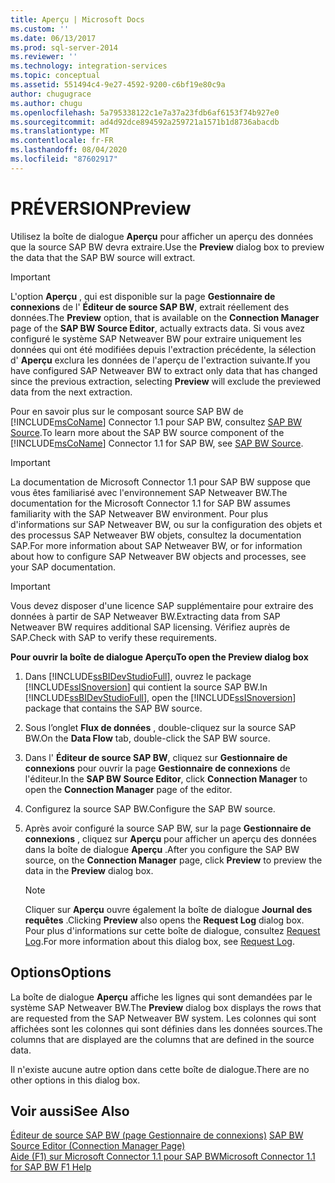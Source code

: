 ```yaml
---
title: Aperçu | Microsoft Docs
ms.custom: ''
ms.date: 06/13/2017
ms.prod: sql-server-2014
ms.reviewer: ''
ms.technology: integration-services
ms.topic: conceptual
ms.assetid: 551494c4-9e27-4592-9200-c6bf19e80c9a
author: chugugrace
ms.author: chugu
ms.openlocfilehash: 5a795338122c1e7a37a23fdb6af6153f74b927e0
ms.sourcegitcommit: ad4d92dce894592a259721a1571b1d8736abacdb
ms.translationtype: MT
ms.contentlocale: fr-FR
ms.lasthandoff: 08/04/2020
ms.locfileid: "87602917"
---
```

# <a name="preview"></a><span data-ttu-id="4586f-102">PRÉVERSION</span><span class="sxs-lookup"><span data-stu-id="4586f-102">Preview</span></span>
  <span data-ttu-id="4586f-103">Utilisez la boîte de dialogue **Aperçu** pour afficher un aperçu des données que la source SAP BW devra extraire.</span><span class="sxs-lookup"><span data-stu-id="4586f-103">Use the **Preview** dialog box to preview the data that the SAP BW source will extract.</span></span>  
  
> [!IMPORTANT]  
>  <span data-ttu-id="4586f-104">L'option **Aperçu** , qui est disponible sur la page **Gestionnaire de connexions** de l' **Éditeur de source SAP BW**, extrait réellement des données.</span><span class="sxs-lookup"><span data-stu-id="4586f-104">The **Preview** option, that is available on the **Connection Manager** page of the **SAP BW Source Editor**, actually extracts data.</span></span> <span data-ttu-id="4586f-105">Si vous avez configuré le système SAP Netweaver BW pour extraire uniquement les données qui ont été modifiées depuis l'extraction précédente, la sélection d' **Aperçu** exclura les données de l'aperçu de l'extraction suivante.</span><span class="sxs-lookup"><span data-stu-id="4586f-105">If you have configured SAP Netweaver BW to extract only data that has changed since the previous extraction, selecting **Preview** will exclude the previewed data from the next extraction.</span></span>  
  
 <span data-ttu-id="4586f-106">Pour en savoir plus sur le composant source SAP BW de [!INCLUDE[msCoName](../../includes/msconame-md.md)] Connector 1.1 pour SAP BW, consultez [SAP BW Source](sap-bw-source.md).</span><span class="sxs-lookup"><span data-stu-id="4586f-106">To learn more about the SAP BW source component of the [!INCLUDE[msCoName](../../includes/msconame-md.md)] Connector 1.1 for SAP BW, see [SAP BW Source](sap-bw-source.md).</span></span>  
  
> [!IMPORTANT]  
>  <span data-ttu-id="4586f-107">La documentation de Microsoft Connector 1.1 pour SAP BW suppose que vous êtes familiarisé avec l'environnement SAP Netweaver BW.</span><span class="sxs-lookup"><span data-stu-id="4586f-107">The documentation for the Microsoft Connector 1.1 for SAP BW assumes familiarity with the SAP Netweaver BW environment.</span></span> <span data-ttu-id="4586f-108">Pour plus d'informations sur SAP Netweaver BW, ou sur la configuration des objets et des processus SAP Netweaver BW objets, consultez la documentation SAP.</span><span class="sxs-lookup"><span data-stu-id="4586f-108">For more information about SAP Netweaver BW, or for information about how to configure SAP Netweaver BW objects and processes, see your SAP documentation.</span></span>  
  
> [!IMPORTANT]  
>  <span data-ttu-id="4586f-109">Vous devez disposer d'une licence SAP supplémentaire pour extraire des données à partir de SAP Netweaver BW.</span><span class="sxs-lookup"><span data-stu-id="4586f-109">Extracting data from SAP Netweaver BW requires additional SAP licensing.</span></span> <span data-ttu-id="4586f-110">Vérifiez auprès de SAP.</span><span class="sxs-lookup"><span data-stu-id="4586f-110">Check with SAP to verify these requirements.</span></span>  
  
 <span data-ttu-id="4586f-111">**Pour ouvrir la boîte de dialogue Aperçu**</span><span class="sxs-lookup"><span data-stu-id="4586f-111">**To open the Preview dialog box**</span></span>  
  
1.  <span data-ttu-id="4586f-112">Dans [!INCLUDE[ssBIDevStudioFull](../../includes/ssbidevstudiofull-md.md)], ouvrez le package [!INCLUDE[ssISnoversion](../../includes/ssisnoversion-md.md)] qui contient la source SAP BW.</span><span class="sxs-lookup"><span data-stu-id="4586f-112">In [!INCLUDE[ssBIDevStudioFull](../../includes/ssbidevstudiofull-md.md)], open the [!INCLUDE[ssISnoversion](../../includes/ssisnoversion-md.md)] package that contains the SAP BW source.</span></span>  
  
2.  <span data-ttu-id="4586f-113">Sous l’onglet **Flux de données** , double-cliquez sur la source SAP BW.</span><span class="sxs-lookup"><span data-stu-id="4586f-113">On the **Data Flow** tab, double-click the SAP BW source.</span></span>  
  
3.  <span data-ttu-id="4586f-114">Dans l' **Éditeur de source SAP BW**, cliquez sur **Gestionnaire de connexions** pour ouvrir la page **Gestionnaire de connexions** de l'éditeur.</span><span class="sxs-lookup"><span data-stu-id="4586f-114">In the **SAP BW Source Editor**, click **Connection Manager** to open the **Connection Manager** page of the editor.</span></span>  
  
4.  <span data-ttu-id="4586f-115">Configurez la source SAP BW.</span><span class="sxs-lookup"><span data-stu-id="4586f-115">Configure the SAP BW source.</span></span>  
  
5.  <span data-ttu-id="4586f-116">Après avoir configuré la source SAP BW, sur la page **Gestionnaire de connexions** , cliquez sur **Aperçu** pour afficher un aperçu des données dans la boîte de dialogue **Aperçu** .</span><span class="sxs-lookup"><span data-stu-id="4586f-116">After you configure the SAP BW source, on the **Connection Manager** page, click **Preview** to preview the data in the **Preview** dialog box.</span></span>  
  
    > [!NOTE]  
    >  <span data-ttu-id="4586f-117">Cliquer sur **Aperçu** ouvre également la boîte de dialogue **Journal des requêtes** .</span><span class="sxs-lookup"><span data-stu-id="4586f-117">Clicking **Preview** also opens the **Request Log** dialog box.</span></span> <span data-ttu-id="4586f-118">Pour plus d'informations sur cette boîte de dialogue, consultez [Request Log](request-log.md).</span><span class="sxs-lookup"><span data-stu-id="4586f-118">For more information about this dialog box, see [Request Log](request-log.md).</span></span>  
  
## <a name="options"></a><span data-ttu-id="4586f-119">Options</span><span class="sxs-lookup"><span data-stu-id="4586f-119">Options</span></span>  
 <span data-ttu-id="4586f-120">La boîte de dialogue **Aperçu** affiche les lignes qui sont demandées par le système SAP Netweaver BW.</span><span class="sxs-lookup"><span data-stu-id="4586f-120">The **Preview** dialog box displays the rows that are requested from the SAP Netweaver BW system.</span></span> <span data-ttu-id="4586f-121">Les colonnes qui sont affichées sont les colonnes qui sont définies dans les données sources.</span><span class="sxs-lookup"><span data-stu-id="4586f-121">The columns that are displayed are the columns that are defined in the source data.</span></span>  
  
 <span data-ttu-id="4586f-122">Il n'existe aucune autre option dans cette boîte de dialogue.</span><span class="sxs-lookup"><span data-stu-id="4586f-122">There are no other options in this dialog box.</span></span>  
  
## <a name="see-also"></a><span data-ttu-id="4586f-123">Voir aussi</span><span class="sxs-lookup"><span data-stu-id="4586f-123">See Also</span></span>  
 <span data-ttu-id="4586f-124">[Éditeur de source SAP BW &#40;page Gestionnaire de connexions&#41;](sap-bw-source-editor-connection-manager-page.md) </span><span class="sxs-lookup"><span data-stu-id="4586f-124">[SAP BW Source Editor &#40;Connection Manager Page&#41;](sap-bw-source-editor-connection-manager-page.md) </span></span>  
 [<span data-ttu-id="4586f-125">Aide (F1) sur Microsoft Connector 1.1 pour SAP BW</span><span class="sxs-lookup"><span data-stu-id="4586f-125">Microsoft Connector 1.1 for SAP BW F1 Help</span></span>](../microsoft-connector-for-sap-bw-f1-help.md)  
  
  
